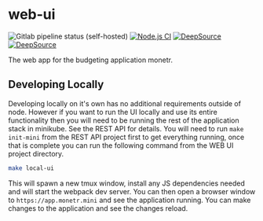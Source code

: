 # web-ui

![Gitlab pipeline status (self-hosted)](https://img.shields.io/gitlab/pipeline/monetr/web-ui/main?gitlab_url=https%3A%2F%2Fgitlab.elliotcourant.dev%2Fgithub.com&logo=gitlab)
[![Node.js CI](https://github.com/monetr/web-ui/actions/workflows/node.js.yml/badge.svg)](https://github.com/monetr/web-ui/actions/workflows/node.js.yml)
[![DeepSource](https://deepsource.io/gh/monetr/web-ui.svg/?label=active+issues&show_trend=true&token=xHI8Ef6A6rr1C_LlJ_sxzPzR)](https://deepsource.io/gh/monetr/web-ui/?ref=repository-badge)
[![DeepSource](https://deepsource.io/gh/monetr/web-ui.svg/?label=resolved+issues&show_trend=true&token=xHI8Ef6A6rr1C_LlJ_sxzPzR)](https://deepsource.io/gh/monetr/web-ui/?ref=repository-badge)

The web app for the budgeting application monetr.

## Developing Locally

Developing locally on it's own has no additional requirements outside of node. However if you want to run the UI locally
and use its entire functionality then you will need to be running the rest of the application stack in minikube. See the
REST API for details. You will need to run `make init-mini` from the REST API project first to get everything running,
once that is complete you can run the following command from the WEB UI project directory.

```bash
make local-ui
```

This will spawn a new tmux window, install any JS dependencies needed and will start the webpack dev server. You can
then open a browser window to `https://app.monetr.mini` and see the application running. You can make changes to the
application and see the changes reload.
